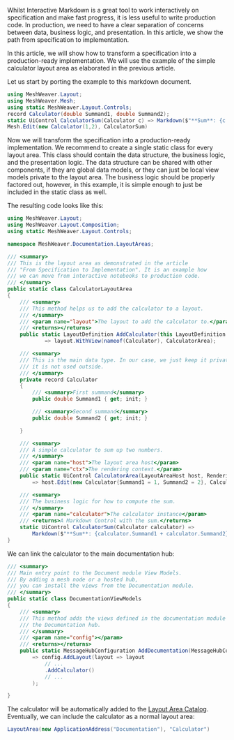 ﻿---
Title: "From Specification to Implementation"
Abstract: >
  Whilst Notebooks or Interactive Markdown are great for prototyping, they are not
  suitable for production. In production, we need to have a clear separation of
  concerns between data, business logic, and presentation. In this article, we show
  the path from specification to implementation.    
Thumbnail: "images/Specification to Implementation.jpeg"
Published: "2025-02-04"
VideoUrl: "https://www.youtube.com/embed/soujo5VBE00?si=XDLP2Bik8pg1DqBp"
VideoDuration: "00:15:11"
VideoTitle: "Transform Your Prototypes into Production-Ready Code!"
VideoTagLine: "From Ideas to Reality"
VideoTranscript: "transcripts/From Specification to Implementation.txt"
Authors:
  - "Roland Bürgi"
Tags:
  - "Documentation"
  - "Specification"
  - "Layout Area"
  - "Markdown"
---

Whilst Interactive Markdown is a great tool to work interactively on specification and make fast progress, it is less useful to write production code. In production, we need to have a clear separation of concerns between data, business logic, and presentation. In this article, we show the path from specification to implementation.

In this article, we will show how to transform a specification into a production-ready implementation. We will use the example of the simple calculator layout area as elaborated in the previous article.

Let us start by porting the example to this markdown document.

```csharp --render Calculator --show-code
using MeshWeaver.Layout;
using MeshWeaver.Mesh;
using static MeshWeaver.Layout.Controls;
record Calculator(double Summand1, double Summand2);
static UiControl CalculatorSum(Calculator c) => Markdown($"**Sum**: {c.Summand1 + c.Summand2}");
Mesh.Edit(new Calculator(1,2), CalculatorSum)
```

Now we will transform the specification into a production-ready implementation. We recommend to create a single static class for every layout area. This class should contain the data structure, the business logic, and the presentation logic. The data structure can be shared with other components, if they are global data models, or they can just be local view models private to the layout area. The business logic should be properly factored out, however, in this example, it is simple enough to just be included in the static class as well. 

The resulting code looks like this:

```csharp
using MeshWeaver.Layout;
using MeshWeaver.Layout.Composition;
using static MeshWeaver.Layout.Controls;

namespace MeshWeaver.Documentation.LayoutAreas;

/// <summary>
/// This is the layout area as demonstrated in the article
/// "From Specification to Implementation". It is an example how
/// we can move from interactive notebooks to production code.
/// </summary>
public static class CalculatorLayoutArea
{
    /// <summary>
    /// This method helps us to add the calculator to a layout.
    /// </summary>
    /// <param name="layout">The layout to add the calculator to.</param>
    /// <returns></returns>
    public static LayoutDefinition AddCalculator(this LayoutDefinition layout)
            => layout.WithView(nameof(Calculator), CalculatorArea);

    /// <summary>
    /// This is the main data type. In our case, we just keep it private, as
    /// it is not used outside.
    /// </summary>
    private record Calculator
    {
        /// <summary>First summand</summary>
        public double Summand1 { get; init; }

        /// <summary>Second summand</summary>
        public double Summand2 { get; init; }

    }

    /// <summary>
    /// A simple calculator to sum up two numbers. 
    /// </summary>
    /// <param name="host">The layout area host</param>
    /// <param name="ctx">The rendering context.</param>
    public static UiControl CalculatorArea(LayoutAreaHost host, RenderingContext ctx) 
        => host.Edit(new Calculator{Summand1 = 1, Summand2 = 2}, CalculatorSum);

    /// <summary>
    /// The business logic for how to compute the sum.
    /// </summary>
    /// <param name="calculator">The calculator instance</param>
    /// <returns>A Markdown Control with the sum.</returns>
    static UiControl CalculatorSum(Calculator calculator) => 
        Markdown($"**Sum**: {calculator.Summand1 + calculator.Summand2}");
}
```

We can link the calculator to the main documentation hub:

```csharp
/// <summary>
/// Main entry point to the Document module View Models.
/// By adding a mesh node or a hosted hub,
/// you can install the views from the Documentation module.
/// </summary>
public static class DocumentationViewModels
{
    /// <summary>
    /// This method adds the views defined in the documentation module to
    /// the Documentation hub.
    /// </summary>
    /// <param name="config"></param>
    /// <returns></returns>
    public static MessageHubConfiguration AddDocumentation(MessageHubConfiguration config)
        => config.AddLayout(layout => layout
            // ...
            .AddCalculator()
            // ...
        );

}
```

The calculator will be automatically added to the [Layout Area Catalog](/app/Documentation/LayoutAreas). Eventually, we can include the calculator as a normal layout area:

```csharp --render Calculator-Area --show-code
LayoutArea(new ApplicationAddress("Documentation"), "Calculator")
```
